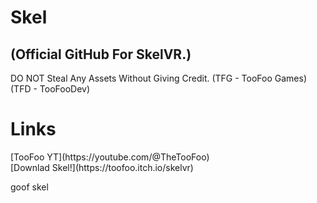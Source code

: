 # Skel
## (Official GitHub For SkelVR.)
DO NOT Steal Any Assets Without Giving Credit.
(TFG - TooFoo Games)
(TFD - TooFooDev)
<br>
<h1>Links</h1>
[TooFoo YT](https://youtube.com/@TheTooFoo)
<br>
[Downlad Skel!](https://toofoo.itch.io/skelvr)
<br>
<p>goof skel</p>
